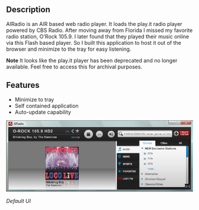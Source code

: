 ## Description
AIRadio is an AIR based web radio player. It loads the play.it radio player powered by CBS Radio. After moving away from Florida I missed my favorite radio station, O'Rock 105.9. I later found that they played their music online via this Flash based player. So I built this application to host it out of the browser and minimize to the tray for easy listening.

**Note** It looks like the play.it player has been deprecated and no longer available. Feel free to access this for archival purposes.

## Features
- Minimize to tray
- Self contained application
- Auto-update capability

![Default UI](/assets/screenshot.jpg)

*Default UI*
